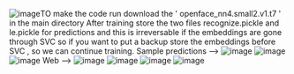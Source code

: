 ![image](https://github.com/Sravan-sai-vemana/Automatic-Attendance-System/assets/136155265/47ab6ab7-1bb3-482b-9b81-6a077b242408)TO make the code run download the ' openface_nn4.small2.v1.t7 ' in the main directory
After training store the two files recognize.pickle and le.pickle for predictions and this is irreversable if the embeddings are gone through SVC
so if you want to put a backup store the embeddings before SVC , so we can continue training.
                                              Sample predictions -->
![image](https://github.com/Sravan-sai-vemana/Automatic-Attendance-System/assets/136155265/673c4d0c-116b-4b0c-8568-d1e93188bc79)
![image](https://github.com/Sravan-sai-vemana/Automatic-Attendance-System/assets/136155265/9bf24e4d-5399-4cbf-9ce4-401527020393)
![image](https://github.com/Sravan-sai-vemana/Automatic-Attendance-System/assets/136155265/b5560f3c-166a-4e8f-8fc3-7f55a46499d2)
                                                         Web -->
![image](https://github.com/Sravan-sai-vemana/Automatic-Attendance-System/assets/136155265/5db24cdc-2ceb-4df2-ae3a-f4fb6ac63f0e)
![image](https://github.com/Sravan-sai-vemana/Automatic-Attendance-System/assets/136155265/978cc98d-e12a-414a-ba58-fcb3001f7983)
![image](https://github.com/Sravan-sai-vemana/Automatic-Attendance-System/assets/136155265/ea3365ee-2bef-4448-ac18-7be2dd41fec5)
![image](https://github.com/Sravan-sai-vemana/Automatic-Attendance-System/assets/136155265/c3122a2f-9d84-4e4d-8c86-66d2a2ecf53a)

